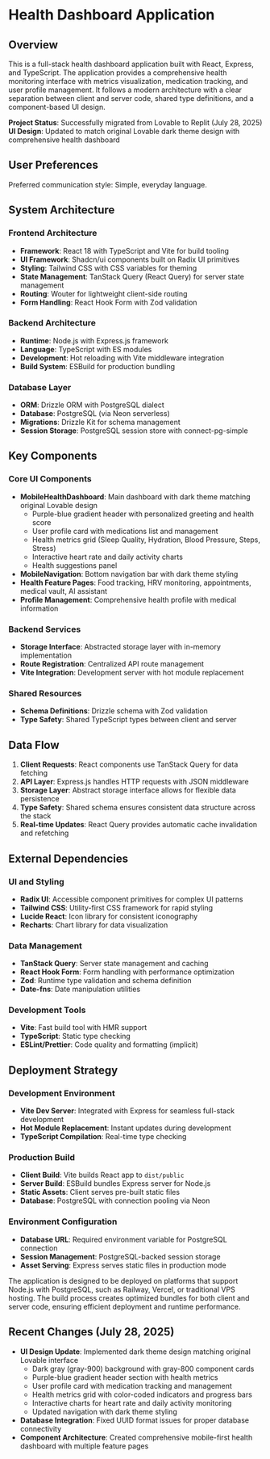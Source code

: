 # Health Dashboard Application

## Overview

This is a full-stack health dashboard application built with React, Express, and TypeScript. The application provides a comprehensive health monitoring interface with metrics visualization, medication tracking, and user profile management. It follows a modern architecture with a clear separation between client and server code, shared type definitions, and a component-based UI design.

**Project Status**: Successfully migrated from Lovable to Replit (July 28, 2025)
**UI Design**: Updated to match original Lovable dark theme design with comprehensive health dashboard

## User Preferences

Preferred communication style: Simple, everyday language.

## System Architecture

### Frontend Architecture
- **Framework**: React 18 with TypeScript and Vite for build tooling
- **UI Framework**: Shadcn/ui components built on Radix UI primitives
- **Styling**: Tailwind CSS with CSS variables for theming
- **State Management**: TanStack Query (React Query) for server state management
- **Routing**: Wouter for lightweight client-side routing
- **Form Handling**: React Hook Form with Zod validation

### Backend Architecture
- **Runtime**: Node.js with Express.js framework
- **Language**: TypeScript with ES modules
- **Development**: Hot reloading with Vite middleware integration
- **Build System**: ESBuild for production bundling

### Database Layer
- **ORM**: Drizzle ORM with PostgreSQL dialect
- **Database**: PostgreSQL (via Neon serverless)
- **Migrations**: Drizzle Kit for schema management
- **Session Storage**: PostgreSQL session store with connect-pg-simple

## Key Components

### Core UI Components
- **MobileHealthDashboard**: Main dashboard with dark theme matching original Lovable design
  - Purple-blue gradient header with personalized greeting and health score
  - User profile card with medications list and management
  - Health metrics grid (Sleep Quality, Hydration, Blood Pressure, Steps, Stress)
  - Interactive heart rate and daily activity charts
  - Health suggestions panel
- **MobileNavigation**: Bottom navigation bar with dark theme styling
- **Health Feature Pages**: Food tracking, HRV monitoring, appointments, medical vault, AI assistant
- **Profile Management**: Comprehensive health profile with medical information

### Backend Services
- **Storage Interface**: Abstracted storage layer with in-memory implementation
- **Route Registration**: Centralized API route management
- **Vite Integration**: Development server with hot module replacement

### Shared Resources
- **Schema Definitions**: Drizzle schema with Zod validation
- **Type Safety**: Shared TypeScript types between client and server

## Data Flow

1. **Client Requests**: React components use TanStack Query for data fetching
2. **API Layer**: Express.js handles HTTP requests with JSON middleware
3. **Storage Layer**: Abstract storage interface allows for flexible data persistence
4. **Type Safety**: Shared schema ensures consistent data structure across the stack
5. **Real-time Updates**: React Query provides automatic cache invalidation and refetching

## External Dependencies

### UI and Styling
- **Radix UI**: Accessible component primitives for complex UI patterns
- **Tailwind CSS**: Utility-first CSS framework for rapid styling
- **Lucide React**: Icon library for consistent iconography
- **Recharts**: Chart library for data visualization

### Data Management
- **TanStack Query**: Server state management and caching
- **React Hook Form**: Form handling with performance optimization
- **Zod**: Runtime type validation and schema definition
- **Date-fns**: Date manipulation utilities

### Development Tools
- **Vite**: Fast build tool with HMR support
- **TypeScript**: Static type checking
- **ESLint/Prettier**: Code quality and formatting (implicit)

## Deployment Strategy

### Development Environment
- **Vite Dev Server**: Integrated with Express for seamless full-stack development
- **Hot Module Replacement**: Instant updates during development
- **TypeScript Compilation**: Real-time type checking

### Production Build
- **Client Build**: Vite builds React app to `dist/public`
- **Server Build**: ESBuild bundles Express server for Node.js
- **Static Assets**: Client serves pre-built static files
- **Database**: PostgreSQL with connection pooling via Neon

### Environment Configuration
- **Database URL**: Required environment variable for PostgreSQL connection
- **Session Management**: PostgreSQL-backed session storage
- **Asset Serving**: Express serves static files in production mode

The application is designed to be deployed on platforms that support Node.js with PostgreSQL, such as Railway, Vercel, or traditional VPS hosting. The build process creates optimized bundles for both client and server code, ensuring efficient deployment and runtime performance.

## Recent Changes (July 28, 2025)

- **UI Design Update**: Implemented dark theme design matching original Lovable interface
  - Dark gray (gray-900) background with gray-800 component cards
  - Purple-blue gradient header section with health metrics
  - User profile card with medication tracking and management
  - Health metrics grid with color-coded indicators and progress bars
  - Interactive charts for heart rate and daily activity monitoring
  - Updated navigation with dark theme styling
- **Database Integration**: Fixed UUID format issues for proper database connectivity
- **Component Architecture**: Created comprehensive mobile-first health dashboard with multiple feature pages